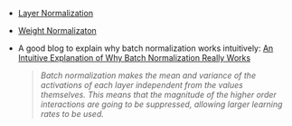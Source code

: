 - [Layer Normalization](Layer_Normalization/layer_normalization.pdf)
- [Weight Normalizaton](Weight_Normalization/weight_normalization.pdf)
- A good blog to explain why batch normalization works intuitively: [An Intuitive Explanation of Why Batch Normalization Really Works]( http://mlexplained.com/2018/01/10/an-intuitive-explanation-of-why-batch-normalization-really-works-normalization-in-deep-learning-part-1/)

  >_Batch normalization makes the mean and variance of the activations of each layer independent from the values themselves. This means that the magnitude of the higher order interactions are going to be suppressed, allowing larger learning rates to be used._
